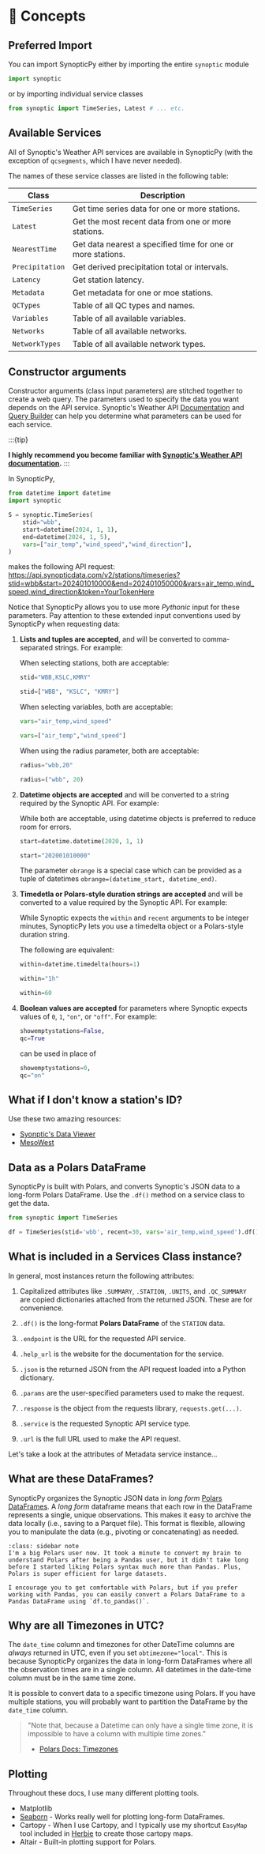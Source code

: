 # 🌳 Concepts

## Preferred Import

You can import SynopticPy either by importing the entire `synoptic` module

```python
import synoptic
```

or by importing individual service classes

```python
from synoptic import TimeSeries, Latest # ... etc.
```

## Available Services

All of Synoptic's Weather API services are available in SynopticPy (with the exception of `qcsegments`, which I have never needed).

The names of these service classes are listed in the following table:

| Class           | Description                                                 |
| --------------- | ----------------------------------------------------------- |
| `TimeSeries`    | Get time series data for one or more stations.              |
| `Latest`        | Get the most recent data from one or more stations.         |
| `NearestTime`   | Get data nearest a specified time for one or more stations. |
| `Precipitation` | Get derived precipitation total or intervals.               |
| `Latency`       | Get station latency.                                        |
| `Metadata`      | Get metadata for one or moe stations.                       |
| `QCTypes`       | Table of all QC types and names.                            |
| `Variables`     | Table of all available variables.                           |
| `Networks`      | Table of all available networks.                            |
| `NetworkTypes`  | Table of all available network types.                       |

## Constructor arguments

Constructor arguments (class input parameters) are stitched together to create a web query. The parameters used to specify the data you want depends on the API service. Synoptic's Weather API [Documentation](https://docs.synopticdata.com/services/weather-data-api) and [Query Builder](https://demos.synopticdata.com/query-builder/index.html) can help you determine what parameters can be used for each service.

:::{tip}

**I highly recommend you become familiar with [Synoptic's Weather API documentation](https://docs.synopticdata.com/services/weather-data-api).**
:::

In SynopticPy,

```python
from datetime import datetime
import synoptic

S = synoptic.TimeSeries(
    stid="wbb",
    start=datetime(2024, 1, 1),
    end=datetime(2024, 1, 5),
    vars=["air_temp","wind_speed","wind_direction"],
)
```

makes the following API request: <https://api.synopticdata.com/v2/stations/timeseries?stid=wbb&start=202401010000&end=202401050000&vars=air_temp,wind_speed,wind_direction&token=YourTokenHere>

Notice that SynopticPy allows you to use more _Pythonic_ input for these parameters. Pay attention to these extended input conventions used by SynopticPy when requesting data:

1. **Lists and tuples are accepted**, and will be converted to comma- separated strings. For example:

   When selecting stations, both are acceptable:

   ```python
   stid="WBB,KSLC,KMRY"
   ```

   ```python
   stid=["WBB", "KSLC", "KMRY"]
   ```

   When selecting variables, both are acceptable:

   ```python
   vars="air_temp,wind_speed"
   ```

   ```python
   vars=["air_temp","wind_speed"]
   ```

   When using the radius parameter, both are acceptable:

   ```python
   radius="wbb,20"
   ```

   ```python
   radius=("wbb", 20)
   ```

1. **Datetime objects are accepted** and will be converted to a string required by the Synoptic API. For example:

   While both are acceptable, using datetime objects is preferred to reduce room for errors.

   ```python
   start=datetime.datetime(2020, 1, 1)
   ```

   ```python
   start="202001010000"
   ```

   The parameter `obrange` is a special case which can be provided as a tuple of datetimes `obrange=(datetime_start, datetime_end)`.

1. **Timedetla or Polars-style duration strings are accepted** and will be converted to a value required by the Synoptic API. For example:

   While Synoptic expects the `within` and `recent` arguments to be integer minutes, SynopticPy lets you use a timedelta object or a Polars-style duration string.

   The following are equivalent:

   ```python
   within=datetime.timedelta(hours=1)
   ```

   ```python
   within="1h"
   ```

   ```python
   within=60
   ```

1. **Boolean values are accepted** for parameters where Synoptic expects values of `0`, `1`, `"on"`, or `"off"`. For example:

   ```python
   showemptystations=False,
   qc=True
   ```

   can be used in place of

   ```python
   showemptystations=0,
   qc="on"
   ```

## What if I don't know a station's ID?

Use these two amazing resources:

- [Syonptic's Data Viewer](https://viewer.synopticdata.com/)
- [MesoWest](https://mesowest.utah.edu/)

## Data as a Polars DataFrame

SynopticPy is built with Polars, and converts Synoptic's JSON data to a long-form Polars DataFrame. Use the `.df()` method on a service class to get the data.

```python
from synoptic import TimeSeries

df = TimeSeries(stid='wbb', recent=30, vars='air_temp,wind_speed').df()
```

## What is included in a Services Class instance?

In general, most instances return the following attributes:

1. Capitalized attributes like `.SUMMARY`, `.STATION`, `.UNITS`, and `.QC_SUMMARY` are copied dictionaries attached from the returned JSON. These are for convenience.

1. `.df()` is the long-format **Polars DataFrame** of the `STATION` data.

1. `.endpoint` is the URL for the requested API service.

1. `.help_url` is the website for the documentation for the service.

1. `.json` is the returned JSON from the API request loaded into a Python dictionary.

1. `.params` are the user-specified parameters used to make the request.

1. `.response` is the object from the requests library, `requests.get(...)`.

1. `.service` is the requested Synoptic API service type.

1. `.url` is the full URL used to make the API request.

Let's take a look at the attributes of Metadata service instance...

## What are these DataFrames?

SynopticPy organizes the Synoptic JSON data in _long form_ [Polars DataFrames](https://docs.pola.rs/). A _long form_ dataframe means that each row in the DataFrame represents a single, unique observations. This makes it easy to archive the data locally (i.e., saving to a Parquet file). This format is flexible, allowing you to manipulate the data (e.g., pivoting or concatenating) as needed.

```{admonition} Polars!
:class: sidebar note
I'm a big Polars user now. It took a minute to convert my brain to understand Polars after being a Pandas user, but it didn't take long before I started liking Polars syntax much more than Pandas. Plus, Polars is super efficient for large datasets.

I encourage you to get comfortable with Polars, but if you prefer working with Pandas, you can easily convert a Polars DataFrame to a Pandas DataFrame using `df.to_pandas()`.
```

## Why are all Timezones in UTC?

The `date_time` column and timezones for other DateTime columns are _always_ returned in UTC, even if you set `obtimezone="local"`. This is because SynopticPy organizes the data in long-form DataFrames where all the observation times are in a single column. All datetimes in the date-time column must be in the same time zone.

It is possible to convert data to a specific timezone using Polars. If you have multiple stations, you will probably want to partition the DataFrame by the `date_time` column.

> "Note that, because a Datetime can only have a single time zone, it is impossible to have a column with multiple time zones."
> - [Polars Docs: Timezones](https://docs.pola.rs/user-guide/transformations/time-series/timezones/)

## Plotting

Throughout these docs, I use many different plotting tools.

- Matplotlib
- [Seaborn](https://seaborn.pydata.org/tutorial/data_structure.html) - Works really well for plotting long-form DataFrames.
- Cartopy - When I use Cartopy, and I typically use my shortcut `EasyMap` tool included in [Herbie](https://github.com/blaylockbk/Herbie) to create those cartopy maps.
- Altair - Built-in plotting support for Polars.
